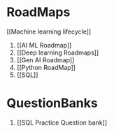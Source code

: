 # RoadMaps
[[Machine learning lifecycle]]
1. [[AI ML Roadmap]]
2. [[Deep learning Roadmaps]]
3. [[Gen AI Roadmap]]
4. [[Python RoadMap]]
5. [[SQL]]

# QuestionBanks
1. [[SQL Practice Question bank]]

